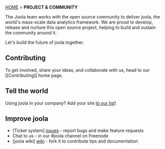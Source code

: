 <a name="top" />

[HOME](Home) > **PROJECT & COMMUNITY**

The Joola team works with the open source community to deliver joola, the world's mass-scale data analytics framework.
We are proud to develop, release and nurture this open source project, helping to build and sustain the community around it.

Let's build the future of joola together.

## Contributing

To get involved, share your ideas, and collaborate with us, head to our [[Contributing]] home page.

## Tell the world

Using joola in your company? Add your site [to our list](Our-users)!

## Improve joola

* [Ticket system] [issues] - report bugs and make feature requests
* Chat to us - in our #joola channel on Freenode
* [joola wiki] [wiki] - fork it to contribute tips and documentation

[issues]: https://github.com/joola/joola/issues
[wiki]: https://github.com/joola/joola/wiki